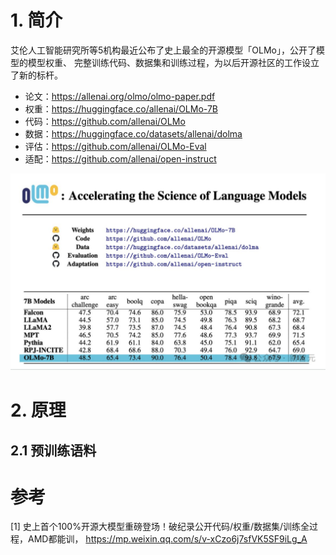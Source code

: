 # 1. 简介

艾伦人工智能研究所等5机构最近公布了史上最全的开源模型「OLMo」，公开了模型的模型权重、
完整训练代码、数据集和训练过程，为以后开源社区的工作设立了新的标杆。

- 论文：https://allenai.org/olmo/olmo-paper.pdf
- 权重：https://huggingface.co/allenai/OLMo-7B
- 代码：https://github.com/allenai/OLMo
- 数据：https://huggingface.co/datasets/allenai/dolma
- 评估：https://github.com/allenai/OLMo-Eval
- 适配：https://github.com/allenai/open-instruct

![](.04_OLMo_7B_完全开源_images/模型性能.png)

# 2. 原理

## 2.1 预训练语料



# 参考

[1] 史上首个100%开源大模型重磅登场！破纪录公开代码/权重/数据集/训练全过程，AMD都能训，
    https://mp.weixin.qq.com/s/v-xCzo6j7sfVK5SF9iLg_A